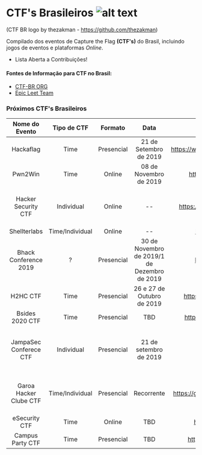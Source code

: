 # CTF's Brasileiros ![alt text](https://ctf-br.org/wp-content/uploads/2014/12/icon_256x2561.png "CTF BR")
(CTF BR logo by thezakman - https://github.com/thezakman)

Compilado dos eventos de Capture the Flag **(CTF's)** do Brasil, incluindo jogos de eventos e plataformas _Online_.

- Lista Aberta a Contribuições!

#### Fontes de Informação para CTF no Brasil:
- [CTF-BR ORG ](https://ctf-br.org/)
- [Epic Leet Team ](https://epicleet.team/)


### Próximos CTF's Brasileiros

|     Nome do Evento     |   Tipo de CTF   |   Formato  |                      Data                    |                     URL                    |                         Informações Extras                        |
|:----------------------:|:---------------:|:----------:|:--------------------------------------------:|:------------------------------------------:|:-----------------------------------------------------------------:|
|        Hackaflag       |       Time      | Presencial |            21 de Setembro de 2019            |  https://www.hackaflag.com.br/HFBR19.html  |                                N/A                                |
|         Pwn2Win        |       Time      |   Online   |            08 de Novembro de 2019            |       https://pwn2win.party/?lang=br       |                                N/A                                |
|   Hacker Security CTF  |    Individual   |   Online   |                      --                      |   https://capturetheflag.com.br/desafios   | Desafios Online – Desafios são publicados na URL do campo ao lado |
|      Shellterlabs      | Time/Individual |   Online   |                      --                      |        https://shellterlabs.com/pt/        |                          Desafios Online                          |
|  Bhack Conference 2019 |        ?        | Presencial | 30 de Novembro de 2019/1 de Dezembro de 2019 |          https://www.bhack.com.br/         |                      CTF da Bhack Conference                      |
|        H2HC CTF        |       Time      | Presencial |          26 e 27 de Outubro de 2019          |      https://www.h2hc.com.br/ctf2019/      |                     Times de até 5 Integrantes                    |
|     Bsides 2020 CTF    |       Time      | Presencial |                      TBD                      |     http://sp16.securitybsides.com.br/     |                                                                   |
| JampaSec Conferece CTF |    Individual   | Presencial |            21 de setembro de 2019            |            https://jampasec.com/           |  CTF denominado CTW (Capture the Wave) - Testes em Redes sem Fio  |
| Garoa Hacker Clube CTF | Time/Individual | Presencial |                  Recorrente                  | https://garoa.net.br/wiki/Capture_The_Flag |   CTF Recorrente – Acontece Todo Sábado (Checar Disponibilidade)  |
|      eSecurity CTF     |       Time      |   Online   |                      TBD                     |        https://esecurity.com.br/ctf/       |                                                                   |
|    Campus Party CTF    |       Time      | Presencial |                     TBD                      |      https://brasil.campus-party.org/      |                                                                   |
